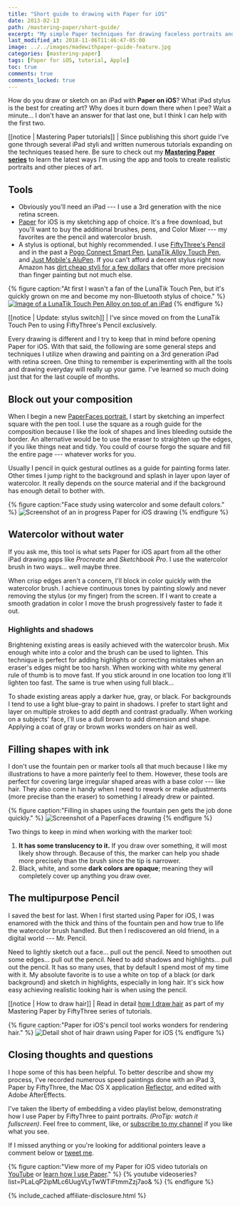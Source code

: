 ```yaml
---
title: "Short guide to drawing with Paper for iOS"
date: 2013-02-13
path: /mastering-paper/short-guide/
excerpt: "My simple Paper techniques for drawing faceless portraits and landscapes on an iPad."
last_modified_at: 2018-11-06T11:46:47-05:00
image: ../../images/madewithpaper-guide-feature.jpg
categories: [mastering-paper]
tags: [Paper for iOS, tutorial, Apple]
toc: true
comments: true
comments_locked: true
---
```


How do you draw or sketch on an iPad with **Paper on iOS**? What iPad stylus is the best for creating art? Why does it burn down there when I pee? Wait a minute... I don't have an answer for that last one, but I think I can help with the first two.

[[notice | Mastering Paper tutorials]]
| Since publishing this short guide I've gone through several iPad styli and written numerous tutorials expanding on the techniques teased here. Be sure to check out my [**Mastering Paper series**](/mastering-paper/) to learn the latest ways I'm using the app and tools to create realistic portraits and other pieces of art. 

## Tools

-	Obviously you'll need an iPad --- I use a 3rd generation with the nice retina screen.
- [Paper](http://www.fiftythree.com/paper/) for iOS is my sketching app of choice. It's a free download, but you'll want to buy the additional brushes, pens, and Color Mixer --- my favorites are the pencil and watercolor brush.
- A stylus is optional, but highly recommended. I use [FiftyThree's Pencil][pencil-stylus] and in the past a [Pogo Connect Smart Pen][1], [LunaTik Alloy Touch Pen][2], and [Just Mobile's AluPen][3]. If you can't afford a decent stylus right now Amazon has [dirt cheap styli for a few dollars][4] that offer more precision than finger painting but not much else.

[pencil-stylus]: /mastering-paper/pencil-53-review/
[1]: /mastering-paper/pogo-connect-smart-pen/
[2]: http://www.amazon.com/gp/product/B00821TR7G/ref=as_li_ss_tl?ie=UTF8&tag=mademist-20&linkCode=as2&camp=1789&creative=390957&creativeASIN=B00821TR7G
[3]: http://www.amazon.com/gp/product/B0042U9AT6/ref=as_li_ss_tl?ie=UTF8&tag=mademist-20&linkCode=as2&camp=1789&creative=390957&creativeASIN=B0042U9AT6
[4]: http://www.amazon.com/gp/product/B00575TN42/ref=as_li_ss_tl?ie=UTF8&camp=1789&creative=390957&creativeASIN=B00575TN42&linkCode=as2&tag=mademist-20

{% figure caption:"At first I wasn't a fan of the LunaTik Touch Pen, but it's quickly grown on me and become my non-Bluetooth stylus of choice." %}
[![Image of a LunaTik Touch Pen Alloy on top of an iPad](../../images/lunatik-touch-pen.jpg)](http://www.amazon.com/gp/product/B00821TR7G/ref=as_li_ss_tl?ie=UTF8&tag=mademist-20&linkCode=as2&camp=178&creative=390957&creativeASIN=B00821TR7G)
{% endfigure %}

[[notice | Update: stylus switch]]
| I've since moved on from the LunaTik Touch Pen to using FiftyThree's Pencil exclusively.

Every drawing is different and I try to keep that in mind before opening Paper for iOS. With that said, the following are some general steps and techniques I utilize when drawing and painting on a 3rd generation iPad with retina screen. One thing to remember is experimenting with all the tools and drawing everyday will really up your game. I've learned so much doing just that for the last couple of months.

## Block out your composition

When I begin a new [PaperFaces portrait](/paperfaces/), I start by sketching an imperfect square with the pen tool. I use the square as a rough guide for the composition because I like the look of shapes and lines bleeding outside the border. An alternative would be to use the eraser to straighten up the edges, if you like things neat and tidy. You could of course forgo the square and fill the entire page --- whatever works for you.

Usually I pencil in quick gestural outlines as a guide for painting forms later. Other times I jump right to the background and splash in layer upon layer of watercolor. It really depends on the source material and if the background has enough detail to bother with.

{% figure caption:"Face study using watercolor and some default colors." %}
![Screenshot of an in progress Paper for iOS drawing](../../images/girl-madewithpaper-in-progress.jpg)
{% endfigure %}

## Watercolor without water

If you ask me, this tool is what sets Paper for iOS apart from all the other iPad drawing apps like *Procreate* and *Sketchbook Pro*. I use the watercolor brush in two ways... well maybe three.

When crisp edges aren't a concern, I'll block in color quickly with the watercolor brush. I achieve continuous tones by painting slowly and never removing the stylus (or my finger) from the screen. If I want to create a smooth gradation in color I move the brush progressively faster to fade it out.

### Highlights and shadows

Brightening existing areas is easily achieved with the watercolor brush. Mix enough white into a color and the brush can be used to lighten. This technique is perfect for adding highlights or correcting mistakes when an eraser's edges might be too harsh. When working with white my general rule of thumb is to move fast. If you stick around in one location too long it'll lighten too fast. The same is true when using full black...

To shade existing areas apply a darker hue, gray, or black. For backgrounds I tend to use a light blue-gray to paint in shadows. I prefer to start light and layer on multiple strokes to add depth and contrast gradually. When working on a subjects' face, I'll use a dull brown to add dimension and shape. Applying a coat of gray or brown works wonders on hair as well.

## Filling shapes with ink

I don't use the fountain pen  or marker tools all that much because I like my illustrations to have a more painterly feel to them. However, these tools are perfect for covering  large irregular shaped areas with a base color --- like hair. They also come in handy when I need to rework or make adjustments (more precise than the eraser) to something I already drew or painted.

{% figure caption:"Filling in shapes using the fountain pen gets the job done quickly." %}
![Screenshot of a PaperFaces drawing](../../images/madewithpaper-filling-shapes.jpg)
{% endfigure %}

Two things to keep in mind when working with the marker tool:

1.	**It has some translucency to it.** If you draw over something, it will most likely show through. Because of this, the marker can  help you shade more precisely than the  brush since the tip is narrower.
2.	Black, white, and some **dark colors are opaque**; meaning they will completely cover up anything you draw over.

## The multipurpose Pencil

I saved the best for last. When I first started using Paper for iOS, I was enamored with the thick and thins of the fountain pen and how true to life the watercolor brush handled. But then I rediscovered an old friend, in a digital world --- Mr. Pencil.

Need to lightly sketch out a face... pull out the pencil. Need to smoothen out some edges... pull out the pencil. Need to add shadows and highlights... pull out the pencil. It has so many uses, that by default I spend most of my time with it. My absolute favorite is to use a white on top of a black (or dark background) and sketch in highlights, especially in long hair. It's sick how easy achieving realistic looking hair is when using the pencil.

[[notice | How to draw hair]]
| Read in detail [how I draw hair](/mastering-paper/drawing-hair/) as part of my Mastering Paper by FiftyThree series of tutorials.

{% figure caption:"Paper for iOS's pencil tool works wonders for rendering hair." %}
![Detail shot of hair drawn using Paper for iOS](../../images/madewithpaper-hair-detail.jpg)
{% endfigure %}

## Closing thoughts and questions

I hope some of this has been helpful. To better describe and show my process, I've recorded numerous speed paintings done with an iPad 3, Paper by FiftyThree, the Mac OS X application [Reflector](http://reflectorapp.com/), and edited with Adobe AfterEffects. 

I've taken the liberty of embedding a video playlist below, demonstrating how I use Paper by FiftyThree to paint portraits. *(ProTip: watch it fullscreen)*. Feel free to comment, like, or [subscribe to my channel](https://www.youtube.com/user/anotherjpeg "Subscribe to Michael Rose's YouTube Channel") if you like what you see.

If I missed anything or you're looking for additional pointers leave a comment below or [tweet me](https://twitter.com/mmistakes).

{% figure caption:"View more of my Paper for iOS video tutorials on [YouTube](https://www.youtube.com/user/anotherjpeg) or [learn how I use Paper](/mastering-paper/)." %}
{% youtube videoseries?list=PLaLqP2ipMLc6UugVLyTwWTiFtmmZzj7ao&amp; %}
{% endfigure %}

{% include_cached affiliate-disclosure.html %}
